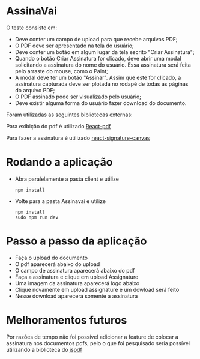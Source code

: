 # AssinaVai
O teste consiste em:
- Deve conter um campo de upload para que recebe arquivos PDF;
- O PDF deve ser apresentado na tela do usuário;
- Deve conter um botão em algum lugar da tela escrito "Criar Assinatura";
- Quando o botão Criar Assinatura for clicado, deve abrir uma modal solicitando a assinatura do nome do usuário. Essa assinatura será feita pelo arraste do mouse, como o Paint;
- A modal deve ter um botão "Assinar". Assim que este for clicado, a assinatura capturada deve ser plotada no rodapé de todas as páginas do arquivo PDF;
- O PDF assinado pode ser visualizado pelo usuário;
- Deve existir alguma forma do usuário fazer download do documento.

Foram utilizadas as seguintes bibliotecas externas:

Para exibição do pdf é utilizado [React-pdf](https://www.npmjs.com/package/react-pdf)

Para fazer a assinatura é utilizado  [react-signature-canvas](https://www.npmjs.com/package/react-signature-canvas)

      
# Rodando a aplicação
      
- Abra paralelamente a pasta client e utilize

      npm install

- Volte para a pasta Assinavai e utilize

      npm install
      sudo npm run dev

# Passo a passo da aplicação

- Faça o upload do documento
- O pdf aparecerá abaixo do upload
- O campo de assinatura aparecerá abaixo do pdf
- Faça a assinatura e clique em upload Assignature
- Uma imagem da assinatura aparecerá logo abaixo
- Clique novamente em upload assignature e um dowload será feito
- Nesse download aparecerá somente a assinatura

# Melhoramentos futuros
Por razões de tempo não foi possível adicionar a feature de colocar a assinatura nos documentos pdfs, pelo o que foi pesquisado seria possível utilizando a biblioteca do [jspdf](https://medium.com/@shivekkhurana/how-to-create-pdfs-from-react-components-client-side-solution-7f506d9dfa6d)
